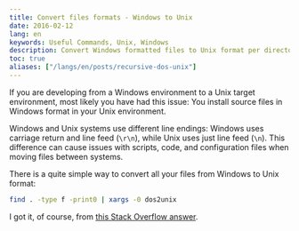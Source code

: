 ```yaml
---
title: Convert files formats - Windows to Unix
date: 2016-02-12
lang: en
keywords: Useful Commands, Unix, Windows
description: Convert Windows formatted files to Unix format per directory recursively
toc: true
aliases: ["/langs/en/posts/recursive-dos-unix"]
---
```


If you are developing from a Windows environment to a Unix target environment, most likely you have had this issue: You install source files in Windows format in your Unix environment.

Windows and Unix systems use different line endings: Windows uses carriage return and line feed (`\r\n`), while Unix uses just line feed (`\n`). This difference can cause issues with scripts, code, and configuration files when moving files between systems.

There is a quite simple way to convert all your files from Windows to Unix format:

```bash
find . -type f -print0 | xargs -0 dos2unix
```

I got it, of course, from [this Stack Overflow answer](https://stackoverflow.com/questions/11929461/how-can-i-run-dos2unix-on-an-entire-directory).
